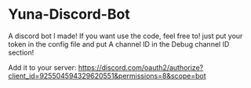 # Yuna-Discord-Bot
A discord bot I made!
If you want use the code, feel free to! just put your token in the config file and put A channel ID in the Debug channel ID section!

Add it to your server: https://discord.com/oauth2/authorize?client_id=925504594329620551&permissions=8&scope=bot
